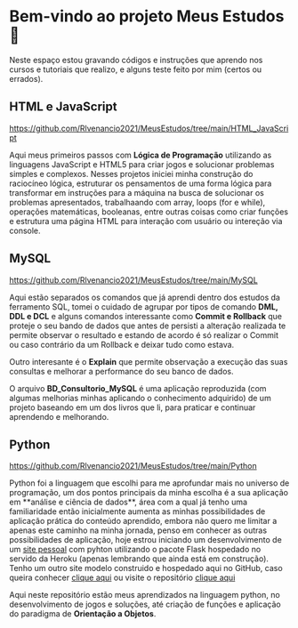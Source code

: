 # Bem-vindo ao projeto Meus Estudos :wave:

Neste espaço estou gravando códigos e instruções que aprendo nos cursos e tutoriais que realizo, e alguns teste feito por mim (certos ou errados).



## HTML e JavaScript

https://github.com/Rlvenancio2021/MeusEstudos/tree/main/HTML_JavaScript

Aqui meus primeiros passos com **Lógica de Programação** utilizando as linguagens JavaScript e HTML5 para criar jogos e solucionar problemas simples e complexos. Nesses projetos iniciei minha construção do raciocíneo lógica, estruturar os pensamentos de uma forma lógica para transformar em instruções para a máquina na busca de solucionar os problemas apresentados, trabalhaando com array, loops (for e while), operações matemáticas, booleanas, entre outras coisas como criar funções e estrutura uma página HTML para interação com usuário ou intereção via console.

## MySQL

https://github.com/Rlvenancio2021/MeusEstudos/tree/main/MySQL

Aqui estão separados os comandos que já aprendi dentro dos estudos da ferramento SQL, tomei o cuidado de agrupar por tipos de comando **DML, DDL e DCL** e alguns comandos interessante como **Commit e Rollback** que proteje o seu bando de dados que antes de persisti a alteração realizada te permite observar o resultado e estando de acordo é só realizar o Commit ou caso contrário da um Rollback e deixar tudo como estava.

Outro interesante é o **Explain** que permite observação a execução das suas consultas e melhorar a performance do seu banco de dados.

O arquivo **BD_Consultorio_MySQL** é uma aplicação reproduzida (com algumas melhorias minhas aplicando o conhecimento adquirido) de um projeto baseando em um dos livros que li, para praticar e continuar aprendendo e melhorando.

## Python

https://github.com/Rlvenancio2021/MeusEstudos/tree/main/Python

<p>Python foi a linguagem que escolhi para me aprofundar mais no universo de programação, um dos pontos principais da minha escolha é a sua aplicação em **análise e ciência de dados**, área com a qual já tenho uma familiaridade então inicialmente aumenta as minhas  possibilidades de aplicação prática do conteúdo aprendido, embora não quero me limitar a apenas este caminho na minha jornada, penso em conhecer as outras possibilidades de aplicação, hoje estrou iniciando um desenvolvimento de um <a href='rodrigovenancio.herokuapp.com.br'>site pessoal</a> com pyhton utilizando o pacote Flask hospedado no servido da Heroku (apenas lembrando que ainda está em construção). Tenho um outro site modelo construido e hospedado aqui no GitHub, caso queira conhecer <a href='https://rlvenancio2021.github.io/site/'>clique aqui</a> ou visite o repositório <a href='https://github.com/Rlvenancio2021/site'>clique aqui</a></p>

Aqui neste repositório estão meus aprendizados na linguagem python, no desenvolvimento de jogos e soluções, até criação de funções e aplicação do paradigma de **Orientação a Objetos**.